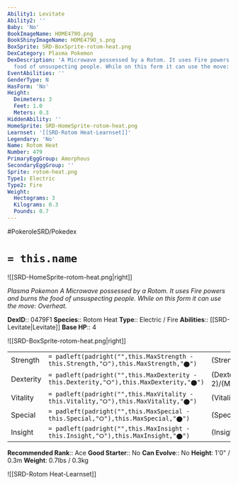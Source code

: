 ```yaml
---
Ability1: Levitate
Ability2: ''
Baby: 'No'
BookImageName: HOME479O.png
BookShinyImageName: HOME479O_s.png
BoxSprite: SRD-BoxSprite-rotom-heat.png
DexCategory: Plasma Pokemon
DexDescription: 'A Microwave possessed by a Rotom. It uses Fire powers and burns the
  food of unsuspecting people. While on this form it can use the move: Overheat.'
EventAbilities: ''
GenderType: N
HasForm: 'No'
Height:
  Deimeters: 3
  Feet: 1.0
  Meters: 0.3
HiddenAbility: ''
HomeSprite: SRD-HomeSprite-rotom-heat.png
Learnset: '[[SRD-Rotom Heat-Learnset]]'
Legendary: 'No'
Name: Rotom Heat
Number: 479
PrimaryEggGroup: Amorphous
SecondaryEggGroup: ''
Sprite: rotom-heat.png
Type1: Electric
Type2: Fire
Weight:
  Hectograms: 3
  Kilograms: 0.3
  Pounds: 0.7
---
```


#PokeroleSRD/Pokedex

# `= this.name`

![[SRD-HomeSprite-rotom-heat.png|right]]

*Plasma Pokemon*
*A Microwave possessed by a Rotom. It uses Fire powers and burns the food of unsuspecting people. While on this form it can use the move: Overheat.*

**DexID**:: 0479F1
**Species**:: Rotom Heat
**Type**:: Electric / Fire
**Abilities**:: [[SRD-Levitate|Levitate]]
**Base HP**:: 4

![[SRD-BoxSprite-rotom-heat.png|right]]

|           |                                                                                        |                                          |
| --------- | -------------------------------------------------------------------------------------- | ---------------------------------------- |
| Strength  | `= padleft(padright("",this.MaxStrength - this.Strength,"⭘"),this.MaxStrength,"⬤")`    | (Strength::2)/(MaxStrength::4)   |
| Dexterity | `= padleft(padright("",this.MaxDexterity - this.Dexterity,"⭘"),this.MaxDexterity,"⬤")` | (Dexterity:: 2)/(MaxDexterity::5) |
| Vitality  | `= padleft(padright("",this.MaxVitality - this.Vitality,"⭘"),this.MaxVitality,"⬤")`    | (Vitality::3)/(MaxVitality::6)   |
| Special   | `= padleft(padright("",this.MaxSpecial - this.Special,"⭘"),this.MaxSpecial,"⬤")`       | (Special::3)/(MaxSpecial::6)     |
| Insight   | `= padleft(padright("",this.MaxInsight - this.Insight,"⭘"),this.MaxInsight,"⬤")`       | (Insight::3)/(MaxInsight::6)     |

**Recommended Rank**:: Ace
**Good Starter**:: No
**Can Evolve**:: No
**Height**: 1'0" / 0.3m
**Weight**: 0.7lbs / 0.3kg

![[SRD-Rotom Heat-Learnset]]